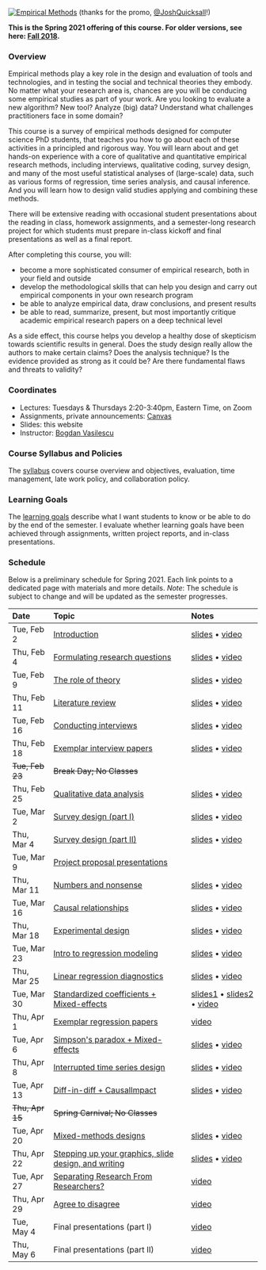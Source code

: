 [![Empirical Methods](assets/promo/promo.001.jpeg)](https://www.youtube.com/watch?v=TFkcCqmlLms "17-803 Empirical Methods")
(thanks for the promo, [@JoshQuicksall](https://twitter.com/JoshQuicksall)!)

**This is the Spring 2021 offering of this course. For older versions, see here: [Fall 2018](https://bvasiles.github.io/empirical-methods/fall-2018).**

### Overview

Empirical methods play a key role in the design and evaluation of tools and technologies, and in testing the social and technical theories they embody. No matter what your research area is, chances are you will be conducing some empirical studies as 
part of your work. Are you looking to evaluate a new algorithm? New tool? 
Analyze (big) data? Understand what challenges practitioners face in some domain? 

This course is a survey of empirical methods designed for computer 
science PhD students, that teaches you how to go about each of these activities in a principled and rigorous way. You will learn about and get hands-on experience with a core of qualitative and quantitative empirical research methods, including interviews, 
qualitative coding, survey design, and many of the most useful statistical analyses of (large-scale) data, such as various forms of regression, time series analysis, and causal inference. And you will learn how to design valid studies applying and combining these methods.

There will be extensive reading with occasional student presentations about 
the reading in class, homework assignments, and a semester-long research 
project for which students must prepare in-class kickoff and final presentations 
as well as a final report.

After completing this course, you will:

-  become a more sophisticated consumer of empirical research, both in your field and outside
-  develop the methodological skills that can help you design and carry out empirical components in your own research program
-  be able to analyze empirical data, draw conclusions, and present results 
-  be able to read, summarize, present, but most importantly critique academic empirical research papers on a deep technical level

As a side effect, this course helps you develop a healthy dose of skepticism towards scientific results in general. Does the study design really allow the authors to make certain claims? Does the analysis technique? Is the evidence provided as strong as it could be? Are there fundamental flaws and threats to validity?

### Coordinates
- Lectures: Tuesdays & Thursdays 2:20-3:40pm, Eastern Time, on Zoom
- Assignments, private announcements: [Canvas](https://canvas.cmu.edu/courses/22393)
- Slides: this website
- Instructor: [Bogdan Vasilescu](https://bvasiles.github.io)

### Course Syllabus and Policies
The [syllabus](syllabus.md) covers course overview and objectives, evaluation, 
time management, late work policy, and collaboration policy.

### Learning Goals
The [learning goals](learning-goals.md) describe what I want students to know 
or be able to do by the end of the semester. 
I evaluate whether learning goals have been achieved through assignments, 
written project reports, and in-class presentations.


### Schedule

Below is a preliminary schedule for Spring 2021. Each link points to a dedicated page with materials and more details.
*Note*: The schedule is subject to change and will be updated as the semester progresses. 

| Date        		| Topic 	| Notes |
| :------------- 	|:--------|:-------- |
Tue, Feb 2 | [Introduction](pages/feb02-intro.md) | [slides](slides/01-intro.pdf) • [video](https://youtu.be/JdXipJ6xpgM)
Thu, Feb 4 | [Formulating research questions](pages/feb04-rqs.md) | [slides](slides/02-rqs.pdf) • [video](https://youtu.be/MNLXuDKzy4U)
Tue, Feb 9 | [The role of theory](pages/feb09-theory.md) | [slides](slides/03-theory.pdf) • [video](https://youtu.be/07O19aaKfU0)
Thu, Feb 11 | [Literature review](pages/feb11-litreview.md) | [slides](slides/04-litreview.pdf) • [video](https://youtu.be/vuUZYaJJVas)
Tue, Feb 16 | [Conducting interviews](pages/feb16-interviews.md) | [slides](slides/05-interviewing.pdf) • [video](https://youtu.be/G9v9wewVgt0)
Thu, Feb 18 | [Exemplar interview papers](pages/feb18-interviews-examples.md) | [slides](slides/06-interviewing-examples.pdf) • [video](https://youtu.be/NmCyLJQgUmA)
~~Tue, Feb 23~~ | ~~Break Day; No Classes~~ |
Thu, Feb 25 | [Qualitative data analysis](pages/feb25-coding.md) | [slides](slides/07-qualitative-coding.pdf) • [video](https://youtu.be/8YgYauoOnb0)
Tue, Mar 2 | [Survey design (part I)](pages/mar02-mar04-surveys.md) | [slides](slides/08-survey-design.pdf) • [video](https://youtu.be/xqkpjAVof6w)
Thu, Mar 4 | [Survey design (part II)](pages/mar02-mar04-surveys.md) | [slides](slides/08-survey-design.pdf) • [video](https://youtu.be/Rov8mTxTvW4)
Tue, Mar 9 | [Project proposal presentations](pages/mar09-proposals.md) | 
Thu, Mar 11 | [Numbers and nonsense](pages/mar11-numbers.md) | [slides](slides/10-experiments-pt1.pdf) • [video](https://youtu.be/HiCYuUUsa4A)
Tue, Mar 16 | [Causal relationships](pages/mar16-experiments.md) | [slides](slides/11-experiments-pt2.pdf) • [video](https://youtu.be/SzZXGtgdoV4)
Thu, Mar 18 | [Experimental design](pages/mar18-experiments-pt2.md) | [slides](slides/12-experiments-pt3.pdf) • [video](https://youtu.be/OfwR8W3xiec)
Tue, Mar 23 | [Intro to regression modeling](pages/mar23-regression-pt1.md) | [slides](slides/13-regression-pt1.pdf) • [video](https://youtu.be/thvgtVTiaDQ)
Thu, Mar 25 | [Linear regression diagnostics](pages/mar25-regression-pt2.md) | [slides](slides/14-regression-pt2.pdf) • [video](https://youtu.be/pq_wDYZPOKY)
Tue, Mar 30 | [Standardized coefficients + Mixed-effects](pages/mar30-regression-pt3.md) | [slides1](slides/15-zscore.html) • [slides2](slides/15-blr.html) • [video](https://youtu.be/rLoEDu9enQg)
Thu, Apr 1 | [Exemplar regression papers](pages/apr01-regression-examples.md) | [video](https://youtu.be/UK_n8YqH79I)
Tue, Apr 6 | [Simpson's paradox + Mixed-effects](pages/apr06-regression-pt5.md) | [slides](slides/17-mixed-effects.html)  • [video](https://youtu.be/PvHd_GqH6Tw)
Thu, Apr 8 | [Interrupted time series design](pages/apr08-its.md) | [slides](slides/18-its.pdf)  • [video](https://youtu.be/eryUi8jIDm4)
Tue, Apr 13 | [Diff-in-diff + CausalImpact](pages/apr13-diff-in-diff.md) | [slides](slides/19-diff-in-diff.pdf)  • [video](https://youtu.be/IZXPdvceOZQ)
~~Thu, Apr 15~~ | ~~Spring Carnival; No Classes~~ |
Tue, Apr 20 | [Mixed-methods designs](pages/apr20-mixed-methods.md) | [slides](slides/20-mixed-methods.pdf) • [video](https://youtu.be/Ul6nyB0ckvA)
Thu, Apr 22 | [Stepping up your graphics, slide design, and writing](pages/apr22-research-production.md) | [slides](slides/21-research-production.pdf) • [video](https://youtu.be/WsRU9zRopWk)
Tue, Apr 27 | [Separating Research From Researchers?](pages/apr27-research-vs-researchers.md) | [video](https://youtu.be/4ttDdcNoJFk)
Thu, Apr 29 | [Agree to disagree](pages/apr29-agree-to-disagree.md) | [video](https://youtu.be/DnRqsDVeHMs)
Tue, May 4 | Final presentations (part I) | [video](https://youtu.be/o5CT1y6j4tA)
Thu, May 6 | Final presentations (part II) | [video](https://youtu.be/S4eROsDU95k)


